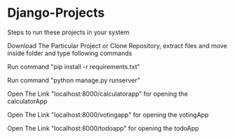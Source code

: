 # Django-Projects

Steps to run these projects in your system

Download The Particular Project or Clone Repository, extract files and move inside folder and type following commands

Run command "pip install -r requirements.txt"

Run command "python manage.py runserver"

Open The Link "localhost:8000/calculatorapp" for opening the calculatorApp

Open The Link "localhost:8000/votingapp" for opening the votingApp

Open The Link "localhost:8000/todoapp" for opening the todoApp
